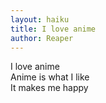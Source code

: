 ```yaml
---
layout: haiku
title: I love anime
author: Reaper
---
```


I love anime<br>
Anime is what I like<br>
It makes me happy<br>

